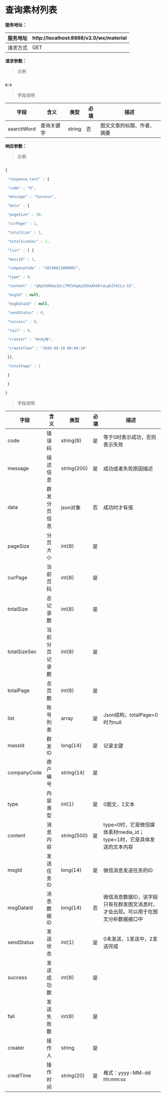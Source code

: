 # 查询素材列表

**服务地址：**

| 服务地址 | http:\/\/localhost:8888\/v2.0\/wx\/material |
| --- | --- |
| 请求方式 | GET |

**请求参数：**

> 示例

```js

N/A

```

> 字段说明

| **字段** | **含义** | **类型** | **必填** | **描述** |
| --- | --- | --- | --- | --- |
| searchWord | 查询关键字 | string | 否 | 图文文章的标题、作者、摘要 |

**响应参数：**

> 示例

```js

{

 "response_text" : {

 "code" : "0",

 "message" : "Success",

 "data" : {

 "pageSize" : 20,

 "curPage" : 1,

 "totalSize" : 1,

 "totalSizeSec" : 1,

 "list" : [ {

 "massId" : 1,

 "companyCode" : "20160621000001",

 "type" : 0,

 "content" : "qRp5SOKQa1Oci7MIVUgmy2DUaAk6KlaLghZthCLo-5I",

 "msgId" : null,

 "msgDataId" : null,

 "sendStatus" : 0,

 "success" : 0,

 "fail" : 0,

 "creater" : "Andy兔",

 "createTime" : "2016-09-18 06:09:34"

 }],

 "totalPage" : 1

 }

 }

}

```

> 字段说明

| **字段** | **含义** | **类型** | **必填** | **描述** |
| --- | --- | --- | --- | --- |
| code | 错误码 | string\(8\) | 是 | 等于0时表示成功，否则表示失败 |
| message | 描述信息 | string\(200\) | 是 | 成功或者失败原因描述 |
| data | 群发分页信息 | json对象 | 否 | 成功时才有值 |
| pageSize | 分页大小 | int\(8\) | 是 | |
| curPage | 当前页码 | int\(8\) | 是 | |
| totalSize | 总记录数 | int\(8\) | 是 | |
| totalSizeSec | 当前分页记录数 | int\(8\) | 是 | |
| totalPage | 总页数 | int\(8\) | 是 | |
| list | 账号列表 | array | 是 | Json结构，totalPage=0时为null |
| massId | 群发ID | long\(14\) | 是 | 记录主键 |
| companyCode | 商户编号 | string\(14\) | 是 | |
| type | 内容类型 | int\(1\) | 是 | 0图文，1文本 |
| content | 消息内容 | string\(500\) | 是 | type=0时，它是微信媒体素材media\_id；type=1时，它是具体发送的文本内容 |
| msgId | 发送任务ID | long\(14\) | 是 | 微信消息发送任务的ID |
| msgDataId | 消息数据ID | long\(14\) | 否 | 微信消息数据ID，该字段只有在群发图文消息时，才会出现。可以用于在图文分析数据接口中 |
| sendStatus | 发送状态 | int\(1\) | 是 | 0未发送，1发送中，2发送完成 |
| success | 发送成功数 | int\(8\) | 是 | |
| fail | 发送失败数 | int\(8\) | 是 | |
| creater | 操作人 | string | 是 | |
| creatTime | 操作时间 | string\(20\) | 是 | 格式：yyyy-MM-dd hh:mm:ss |